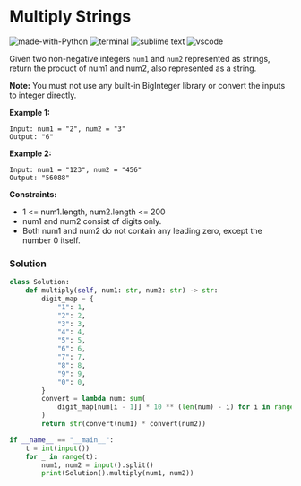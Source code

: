 # Multiply Strings
![made-with-Python](https://img.shields.io/badge/Made%20with-Python-007396.svg)
![terminal](https://img.shields.io/badge/Windows%20Terminal-4D4D4D?logo=windows%20terminal&logoColor=white)
![sublime text](https://img.shields.io/badge/sublime_text-%23575757.svg?logo=sublime-text&logoColor=important)
![vscode](https://img.shields.io/badge/Visual_Studio_Code-0078D4?logo=visual%20studio%20code&logoColor=white)

Given two non-negative integers `num1` and `num2` represented as strings, return the product of num1 and num2, also represented as a string.

**Note:** You must not use any built-in BigInteger library or convert the inputs to integer directly.

__Example 1:__
```
Input: num1 = "2", num2 = "3"
Output: "6"
```
__Example 2:__
```
Input: num1 = "123", num2 = "456"
Output: "56088"
```

__Constraints:__
- 1 <= num1.length, num2.length <= 200
- num1 and num2 consist of digits only.
- Both num1 and num2 do not contain any leading zero, except the number 0 itself.

### Solution
```py
class Solution:
    def multiply(self, num1: str, num2: str) -> str:
        digit_map = {
            "1": 1,
            "2": 2,
            "3": 3,
            "4": 4,
            "5": 5,
            "6": 6,
            "7": 7,
            "8": 8,
            "9": 9,
            "0": 0,
        }
        convert = lambda num: sum(
            digit_map[num[i - 1]] * 10 ** (len(num) - i) for i in range(len(num), 0, -1)
        )
        return str(convert(num1) * convert(num2))

if __name__ == "__main__":
    t = int(input())
    for _ in range(t):
        num1, num2 = input().split()
        print(Solution().multiply(num1, num2))
```
